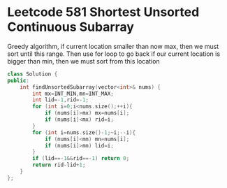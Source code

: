 # Leetcode 581 Shortest Unsorted Continuous Subarray

Greedy algorithm, if current location smaller than now max, then we must sort until this range.
Then use for loop to go back if our current location is bigger than min, then we must sort from this location
```cpp
class Solution {
public:
    int findUnsortedSubarray(vector<int>& nums) {
        int mx=INT_MIN,mn=INT_MAX;
        int lid=-1,rid=-1;
        for (int i=0;i<nums.size();++i){
            if (nums[i]>mx) mx=nums[i];
            if (nums[i]<mx) rid=i;
        }
        for (int i=nums.size()-1;~i;--i){
            if (nums[i]<mn) mn=nums[i];
            if (nums[i]>mn) lid=i;
        }
        if (lid==-1&&rid==-1) return 0;
        return rid-lid+1;
    }
};
```

